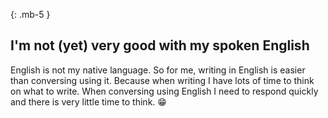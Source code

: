 <div class="resume-section-content col-md-10" markdown="1">

{: .mb-5 }
## I'm not (yet) very good with my spoken English

English is not my native language. So for me, writing in English is easier than conversing using it. Because when writing I have lots of time to think on what to write. When conversing using English I need to respond quickly and there is very little time to think. :grin:

</div>
